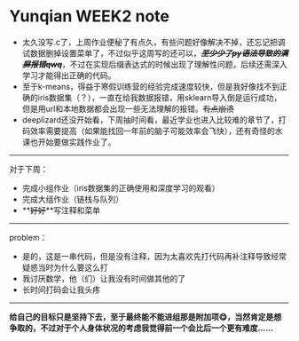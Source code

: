 # Yunqian **WEEK2** note

+ 太久没写.c了，上周作业便秘了有点久，有些问题好像解决不掉，还忘记把调试数据删掉设置菜单了，不过似乎这周写的还可以，***~~至少少了py语法导致的满屏报错qwq~~***，不过在实现后缀表达式的时候出现了理解性问题，后续还需深入学习才能得出正确的代码。
+ 至于k-means，得益于寒假训练营的经验完成速度较快，但是我好像找不到正确的iris数据集（？），一直在给我数据报错，用sklearn导入倒是运行成功，但是用url和本地数据都会出现一些无法理解的报错。~~有点崩溃~~
+ deeplizard还没开始看，下周抽时间看，最近学业也进入比较难的章节了，打码效率需要提高（如果能找回一年前的脑子可能效率会飞快），还有奇怪的水课也开始要做实践作业了。

---

对于下周：
+ 完成小组作业（iris数据集的正确使用和深度学习的观看）
+ 完成大组作业（链栈与队列）
+ **~~好好~~**写注释和菜单

---

problem：
+ 是的，这是一串代码，但是没有注释，因为太喜欢先打代码再补注释导致经常疑惑当时为什么要这么打
+ 我讨厌数学，他（们）让我没有时间做其他的了
+ 长时间打码会让我头疼

---

**给自己的目标只是坚持下去，至于最终能不能进组那是附加项😋，当然肯定是想争取的，不过对于个人身体状况的考虑我觉得前一个会比后一个更有难度......**
